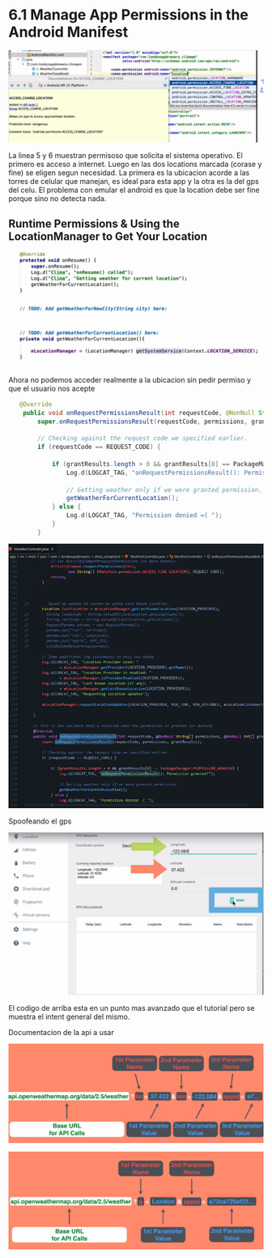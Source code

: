 # 6.1 Manage App Permissions in the Android Manifest

![](../../.gitbook/assets/imagen%20%28836%29.png)

La linea 5 y 6 muestran permisoso que solicita el sistema operativo. El primero es acceso a internet. Luego en las dos locations marcada \(corase y fine\) se eligen segun necesidad. La primera es la ubicacion acorde a las torres de celular que manejan, es ideal para esta app y la otra es la del gps del celu. El problema con emular el android es que la location debe ser fine porque sino no detecta nada.

## Runtime Permissions & Using the LocationManager to Get Your Location

![](../../.gitbook/assets/imagen%20%28879%29.png)

Ahora no podemos acceder realmente a la ubicacion sin pedir permiso y que el usuario nos acepte

```java
   @Override
    public void onRequestPermissionsResult(int requestCode, @NonNull String[] permissions, @NonNull int[] grantResults) {
        super.onRequestPermissionsResult(requestCode, permissions, grantResults);

        // Checking against the request code we specified earlier.
        if (requestCode == REQUEST_CODE) {

            if (grantResults.length > 0 && grantResults[0] == PackageManager.PERMISSION_GRANTED) {
                Log.d(LOGCAT_TAG, "onRequestPermissionsResult(): Permission granted!");

                // Getting weather only if we were granted permission.
                getWeatherForCurrentLocation();
            } else {
                Log.d(LOGCAT_TAG, "Permission denied =( ");
            }
        }
```

![](../../.gitbook/assets/imagen%20%28845%29.png)

Spoofeando el gps

![](../../.gitbook/assets/imagen%20%28855%29.png)

El codigo de arriba esta en un punto mas avanzado que el tutorial pero se muestra el intent general del mismo.

Documentacion de la api a usar

![](../../.gitbook/assets/imagen%20%28825%29.png)

![](../../.gitbook/assets/imagen%20%28880%29.png)


